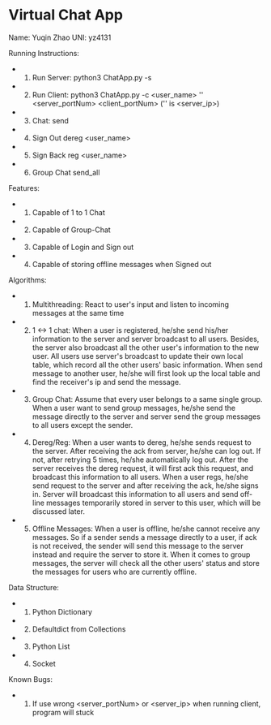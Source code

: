 # Virtual Chat App

Name: Yuqin Zhao
UNI: yz4131

Running Instructions:
+ 1. Run Server:
  python3 ChatApp.py -s <portNum>
+ 2. Run Client:
  python3 ChatApp.py -c <user_name> '' <server_portNum> <client_portNum>
  ('' is <server_ip>)
+ 3. Chat:
  send <name> <message>
+ 4. Sign Out
  dereg <user_name>
+ 5. Sign Back
  reg <user_name>
+ 6. Group Chat
  send_all <message>

Features:
+ 1. Capable of 1 to 1 Chat
+ 2. Capable of Group-Chat
+ 3. Capable of Login and Sign out
+ 4. Capable of storing offline messages when Signed out

Algorithms:
+ 1. Multithreading: React to user's input and listen to incoming messages at the same time
+ 2. 1 <-> 1 chat: When a user is registered, he/she send his/her information to the server and server broadcast to all users.
Besides, the server also broadcast all the other user's information to the new user. All users use server's broadcast to update
their own local table, which record all the other users' basic information. When send message to another user, he/she will first
look up the local table and find the receiver's ip and send the message.
+ 3. Group Chat: Assume that every user belongs to a same single group. When a user want to send group messages, he/she send the message
directly to the server and server send the group messages to all users except the sender.
+ 4. Dereg/Reg: When a user wants to dereg, he/she sends request to the server. After receiving the ack from server, he/she can log out.
If not, after retrying 5 times, he/she automatically log out. After the server receives the dereg request, it will first ack this request, and broadcast this information to all users. When a user regs, he/she send request to the server and after receiving the ack,
he/she signs in. Server will broadcast this information to all users and send off-line messages temporarily stored in server to this
user, which will be discussed later.
+ 5. Offline Messages: When a user is offline, he/she cannot receive any messages. So if a sender sends a message directly to a user, if ack is not received, the sender will send this message to the server instead and require the server to store it. When it comes to group messages, the server will check all the other users' status and store the messages for users who are currently offline.

Data Structure:
+ 1. Python Dictionary
+ 2. Defaultdict from Collections
+ 3. Python List
+ 4. Socket

Known Bugs:
+ 1. If use wrong <server_portNum> or <server_ip> when running client, program will stuck
